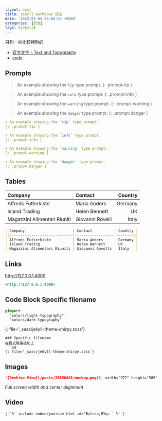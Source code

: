 ```yaml
---
layout: post
title: jekyll markdown 語法
date: '2023-04-04 03:04:54 +0800'
categories: [其他]
tags: [jekyll]
---
```

只列一些比較特別的
- [官方文件 - Text and Typography](https://chirpy.cotes.page/posts/text-and-typography/#fnref:footnote)
- [code](https://github.com/cotes2020/jekyll-theme-chirpy/blob/master/_posts/2019-08-08-text-and-typography.md)
## Prompts

> An example showing the `tip` type prompt.
{: .prompt-tip }

> An example showing the `info` type prompt.
{: .prompt-info }

> An example showing the `warning` type prompt.
{: .prompt-warning }

> An example showing the `danger` type prompt.
{: .prompt-danger }
```md
> An example showing the `tip` type prompt.
{: .prompt-tip }

> An example showing the `info` type prompt.
{: .prompt-info }

> An example showing the `warning` type prompt.
{: .prompt-warning }

> An example showing the `danger` type prompt.
{: .prompt-danger }
```

## Tables

| Company                      | Contact          | Country |
|:-----------------------------|:-----------------|--------:|
| Alfreds Futterkiste          | Maria Anders     | Germany |
| Island Trading               | Helen Bennett    | UK      |
| Magazzini Alimentari Riuniti | Giovanni Rovelli | Italy   |

```md
| Company                      | Contact          | Country |
|:-----------------------------|:-----------------|--------:|
| Alfreds Futterkiste          | Maria Anders     | Germany |
| Island Trading               | Helen Bennett    | UK      |
| Magazzini Alimentari Riuniti | Giovanni Rovelli | Italy   |

```

## Links

<http://127.0.0.1:4000>
```md
<http://127.0.0.1:4000>
```

## Code Block Specific filename

```sass
@import
  "colors/light-typography",
  "colors/dark-typography"
```
{: file='_sass/jekyll-theme-chirpy.scss'}
```
### Specific filename
在程式框最後加上
```md
{: file='_sass/jekyll-theme-chirpy.scss'}
```
## Images
```md
![Desktop View](/posts/20190808/mockup.png){: width="972" height="589" }
```
_Full screen width and center alignment_

## Video
`{``%``include embed/youtube.html id='Balreaj8Yqs ``%``}`

